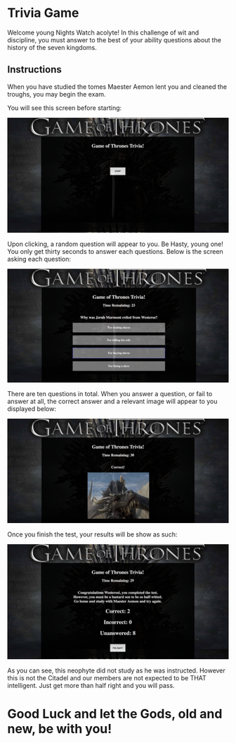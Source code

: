 # Trivia Game

Welcome young Nights Watch acolyte! In this challenge of wit and discipline, you must answer to the best of your ability questions about the history of the seven kingdoms.

## Instructions
When you have studied the tomes Maester Aemon lent you and cleaned the troughs, you may begin the exam.

You will see this screen before starting:
<p align="center">
  <img src="assets/images/start1.png" width="600" title="hover text">
</p>

Upon clicking, a random question will appear to you. Be Hasty, young one! You only get thirty seconds to answer each questions. Below is the screen asking each question:

<p align="center">
  <img src="assets/images/questions.png" width="600" title="hover text">
</p>

There are ten questions in total. When you answer a question, or fail to answer at all, the correct answer and a relevant image will appear to you displayed below: 

<p align="center">
  <img src="assets/images/image.png" width="600" title="hover text">
</p>

Once you finish the test, your results will be show as such:

<p align="center">
  <img src="assets/images/results.png" width="600" title="hover text">
</p>

As you can see, this neophyte did not study as he was instructed. However this is not the Citadel and our members are not expected to be THAT intelligent. Just get more than half right and you will pass. 

# Good Luck and let the Gods, old and new, be with you!
